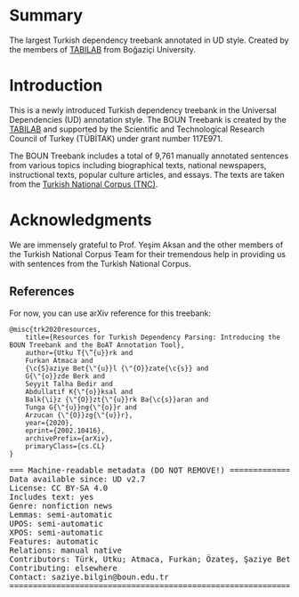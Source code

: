 # Summary

The largest Turkish dependency treebank annotated in UD style. Created by the members of [TABILAB](http://http://tabilab.cmpe.boun.edu.tr/) from Boğaziçi University.

# Introduction

This is a newly introduced Turkish dependency treebank in the Universal Dependencies (UD) annotation style. The BOUN Treebank is created by the [TABILAB](http://http://tabilab.cmpe.boun.edu.tr/) and supported by the Scientific and Technological Research Council of Turkey (TÜBİTAK) under grant number 117E971. 

The BOUN Treebank includes a total of 9,761 manually annotated sentences from various topics including biographical texts, national newspapers, instructional texts, popular culture articles, and essays. The texts are taken from the [Turkish National Corpus (TNC)](https://www.tnc.org.tr/).

# Acknowledgments

We are immensely grateful to Prof. Yeşim Aksan and the other members of the Turkish National Corpus Team for their tremendous help in providing us with sentences from the Turkish National Corpus.

## References

For now, you can use arXiv reference for this treebank:
```
@misc{trk2020resources,
    title={Resources for Turkish Dependency Parsing: Introducing the BOUN Treebank and the BoAT Annotation Tool},
    author={Utku T{\”{u}}rk and 
    Furkan Atmaca and 
    {\c{S}aziye Bet{\"{u}}l {\"{O}}zate{\c{s}} and 
    G{\"{o}}zde Berk and 
    Seyyit Talha Bedir and 
    Abdullatif K{\"{o}}ksal and 
    Balk{\i}z {\"{O}}zt{\"{u}}rk Ba{\c{s}}aran and 
    Tunga G{\"{u}}ng{\"{o}}r and 
    Arzucan {\"{O}}zg{\"{u}}r},
    year={2020},
    eprint={2002.10416},
    archivePrefix={arXiv},
    primaryClass={cs.CL}
}
```

<pre>
=== Machine-readable metadata (DO NOT REMOVE!) ================================
Data available since: UD v2.7
License: CC BY-SA 4.0
Includes text: yes
Genre: nonfiction news
Lemmas: semi-automatic
UPOS: semi-automatic
XPOS: semi-automatic
Features: automatic
Relations: manual native
Contributors: Türk, Utku; Atmaca, Furkan; Özateş, Şaziye Betül; Berk, Gözde; Bedir, Seyyit Talha; Köksal, Abdullatif; Öztürk Başaran, Balkız; Güngör, Tunga; Özgür Arzucan
Contributing: elsewhere
Contact: saziye.bilgin@boun.edu.tr
===============================================================================
</pre>
